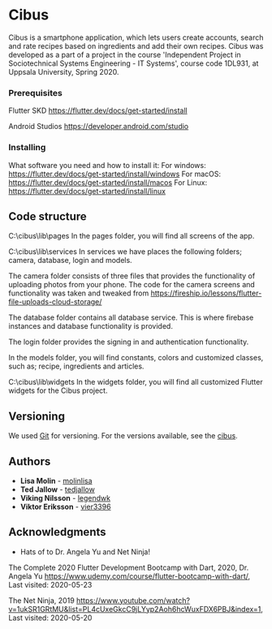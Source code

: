 # Cibus

Cibus is a smartphone application, which lets users create accounts, search and rate recipes based on ingredients and add their own recipes. Cibus was developed as a part of a project in the course 'Independent Project in Sociotechnical Systems Engineering - IT Systems', course code 1DL931, at Uppsala University, Spring 2020.

### Prerequisites

Flutter SKD
https://flutter.dev/docs/get-started/install

Android Studios
https://developer.android.com/studio

### Installing

What software you need and how to install it:
For windows: https://flutter.dev/docs/get-started/install/windows
For macOS: https://flutter.dev/docs/get-started/install/macos
For Linux: https://flutter.dev/docs/get-started/install/linux

## Code structure

C:\cibus\lib\pages
In the pages folder, you will find all screens of the app.

C:\cibus\lib\services
In services we have places the following folders; camera, database, login and models.

The camera folder consists of three files that provides the functionality of uploading photos from your phone.
The code for the camera screens and functionality was taken and tweaked from
https://fireship.io/lessons/flutter-file-uploads-cloud-storage/

The database folder contains all database service. This is where firebase instances and database functionality is provided.

The login folder provides the signing in and authentication functionality.

In the models folder, you will find constants, colors and customized classes, such as; recipe, ingredients and articles.

C:\cibus\lib\widgets
In the widgets folder, you will find all customized Flutter widgets for the Cibus project.

## Versioning

We used [Git](http://github.com/) for versioning. For the versions available, see the [cibus](https://github.com/vier3396/cibus).

## Authors

* **Lisa Molin** - [molinlisa](https://github.com/molinlisa/)
* **Ted Jallow** - [tedjallow](https://github.com/tedjallow)
* **Viking Nilsson** - [legendwk](https://github.com/legendwk)
* **Viktor Eriksson** - [vier3396](https://github.com/vier3396)

## Acknowledgments

* Hats of to Dr. Angela Yu and Net Ninja!

The Complete 2020 Flutter Development Bootcamp with Dart, 2020, Dr. Angela Yu
https://www.udemy.com/course/flutter-bootcamp-with-dart/, Last visited: 2020-05-23

The Net Ninja, 2019
https://www.youtube.com/watch?v=1ukSR1GRtMU&list=PL4cUxeGkcC9jLYyp2Aoh6hcWuxFDX6PBJ&index=1, Last visited: 2020-05-20
